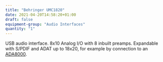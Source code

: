 ```yaml
---
title: "Behringer UMC1820"
date: 2021-04-20T14:58:20+01:00
draft: false
equipment-group: "Audio Interfaces"
quantity: "1"
---
```


USB audio interface. 8x10 Analog I/O with 8 inbuilt preamps. Expandable with S/PDIF and ADAT up to 18x20, for example by connection to an [ADA8000](../ada8000).